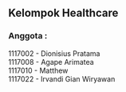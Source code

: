 ## Kelompok Healthcare

### Anggota :
1117002 - Dionisius Pratama<br>
1117008 - Agape Arimatea<br>
1117010 - Matthew<br>
1117022 - Irvandi Gian Wiryawan<br>